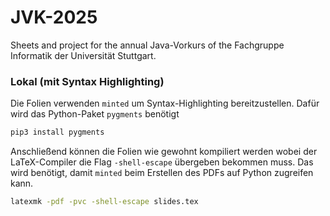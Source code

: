 # JVK-2025
Sheets and project for the annual Java-Vorkurs of the Fachgruppe Informatik der Universität Stuttgart.

### Lokal (mit Syntax Highlighting)

Die Folien verwenden `minted` um Syntax-Highlighting bereitzustellen.
Dafür wird das Python-Paket `pygments` benötigt

```bash
pip3 install pygments
```

Anschließend können die Folien wie gewohnt kompiliert werden wobei der LaTeX-Compiler die Flag `-shell-escape` übergeben bekommen muss.
Das wird benötigt, damit `minted` beim Erstellen des PDFs auf Python zugreifen kann.

```bash
latexmk -pdf -pvc -shell-escape slides.tex
```